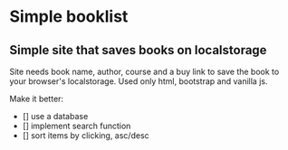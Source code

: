 # Simple booklist

## Simple site that saves books on localstorage

Site needs book name, author, course and a buy link to save the book to your browser's localstorage.
Used only html, bootstrap and vanilla js.

Make it better:

- [] use a database
- [] implement search function
- [] sort items by clicking, asc/desc